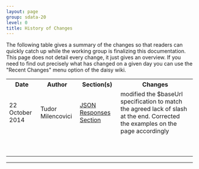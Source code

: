```yaml
---
layout: page
group: sdata-20
level: 0
title: History of Changes
---
```


The following table&nbsp;gives a summary of the changes so that readers can
quickly catch up while the working group is finalizing this documentation. This
page does not detail every change, it just gives an overview. If you need to
find out precisely what has changed on a given day you can use the "Recent
Changes" menu option of the daisy wiki.

<table class="content" print-width="100%" width="100%">
<tbody>

<tr>
	<th>Date</th>
	<th>Author</th>
	<th>Section(s)</th>
	<th>Changes</th>
</tr>

<tr>
	<td>22 October 2014</td>
	<td>Tudor Milencovici</td>
	<td><a href="../04-0500/">JSON Responses Section</a></td>
	<td>modified the $baseUrl specification to match the agreed lack of slash at the end. Corrected the examples on the page accordingly</td>
</tr>

<tr>
	<td></td>
	<td></td>
	<td></td>
	<td></td>
</tr>

<tr>
	<td></td>
	<td></td>
	<td></td>
	<td></td>
</tr>

<tr>
	<td></td>
	<td></td>
	<td></td>
	<td></td>
</tr>

<tr>
	<td></td>
	<td></td>
	<td></td>
	<td></td>
</tr>

<tr>
	<td></td>
	<td></td>
	<td></td>
	<td></td>
</tr>

<tr>
	<td></td>
	<td></td>
	<td></td>
	<td></td>
</tr>

<tr>
	<td></td>
	<td></td>
	<td></td>
	<td></td>
</tr>

<tr>
	<td></td>
	<td></td>
	<td></td>
	<td></td>
</tr>

<tr>
	<td></td>
	<td></td>
	<td></td>
	<td></td>
</tr>

</tbody>
</table>

* * *

